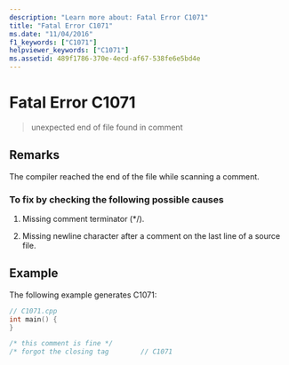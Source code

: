 ```yaml
---
description: "Learn more about: Fatal Error C1071"
title: "Fatal Error C1071"
ms.date: "11/04/2016"
f1_keywords: ["C1071"]
helpviewer_keywords: ["C1071"]
ms.assetid: 489f1786-370e-4ecd-af67-538fe6e5bd4e
---
```

# Fatal Error C1071

> unexpected end of file found in comment

## Remarks

The compiler reached the end of the file while scanning a comment.

### To fix by checking the following possible causes

1. Missing comment terminator (*/).

1. Missing newline character after a comment on the last line of a source file.

## Example

The following example generates C1071:

```cpp
// C1071.cpp
int main() {
}

/* this comment is fine */
/* forgot the closing tag        // C1071
```
